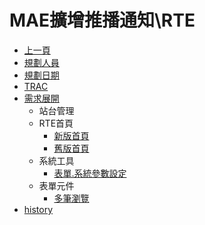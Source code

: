 # MAE擴增推播通知\RTE
* [上一頁](../../README.md)
* [規劃人員](README.md#user)
* [規劃日期](README.md#updatedate)
* [TRAC](README.md#trac)
* [需求展開](README.md#requirement)
    * 站台管理
    * RTE首頁
        * [新版首頁]()
        * [舊版首頁]()
    * 系統工具
        * [表單.系統參數設定]()
    * 表單元件
        * [多筆瀏覽]()
* [history](history.md)